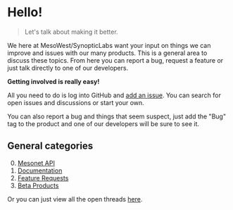 # Hello!
> Let's talk about making it better.

We here at MesoWest/SynopticLabs want your input on things we can improve and issues with our many products.  This is a general area to discuss these topics.  From here you can report a bug, request a feature or just talk directly to one of our developers.

**Getting involved is really easy!**

All you need to do is log into GitHub and [add an issue](https://github.com/mesowx/issues/issues).  You can search for open issues and discussions or start your own.

You can also report a bug and things that seem suspect, just add the "Bug" tag to the product and one of our developers will be sure to see it.

## General categories

0. [Mesonet API](https://github.com/mesowx/issues/labels/Mesonet%20API)
0. [Documentation](https://github.com/mesowx/issues/labels/documentation)
0. [Feature Requests](https://github.com/mesowx/issues/labels/feature%20request)
0. [Beta Products](https://github.com/mesowx/issues/labels/beta%20products)

Or you can just view all the open threads [here](https://github.com/mesowx/issues).
